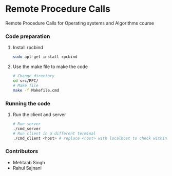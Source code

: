 # Remote Procedure Calls

Remote Procedure Calls for Operating systems and Algorithms course



### Code preparation

1. Install rpcbind

   ```bash
   sudo apt-get install rpcbind
   ```

   

2. Use the make file to make the code

   ```bash
   # Change directory
   cd src/RPC/
   # Make file
   make -f Makefile.cmd
   ```



### Running the code



1. Run the client and server

   ```bash
   # Run server
   ./cmd_server
   # Run client in a different terminal
   ./cmd_client <host> # replace <host> with localhost to check within the same pc
   ```

   

### Contributors

- Mehtaab Singh
- Rahul Sajnani